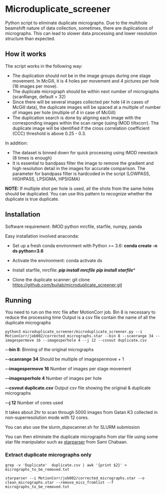 # Microduplicate_screener
Python script to eliminate duplicate micrographs.
Due to the multihole beamshift nature of data collection, sometimes, there are duplications of micrographs. This can lead to slower data processing and lower resolution structure than expected.

## How it works
The script works in the following way:
- The duplication should not be in the image groups during one stage movement. In McGill, it is 4 holes per movement and 4 pictures per hole (16 images per move).
- The duplicate micrograph should be within next number of micrographs (scanRange, default = 32)
- Since there will be several images collected per hole (4 in cases of McGill data), the duplicate images will be spaced at a multiple of number of images per hole (multiple of 4 in case of McGill)
- The duplication search is done by aligning each image with the corresponding images within the scan range (using IMOD tiltxcorr). The duplicate image will be identified if the cross correlation coefficient (CCC) threshold is above 0.25 - 0.3.

In addition:
- The dataset is binned down for quick processing using IMOD newstack (8 times is enough)
- It is essential to bandpass filter the image to remove the gradient and high resolution detail in the images for accurate comparison. The parameter for bandpass filter is hardcoded in the script (LOWPASS, HIGHPASS, LPSIGMA, HPSIGMA)

**NOTE:** If multiple shot per hole is used, all the shots from the same holes should be duplicated. You can use this pattern to recognize whether the duplicate is true duplicate.



## Installation

Software requirement: IMOD
python mrcfile, starfile, numpy, panda

Easy installation involved anaconda:
- Set up a fresh conda environment with Python >= 3.6: **conda create -n ds python=3.6**
- Activate the environment: conda activate ds
- Install starfile, mrcfile: 
**_pip install mrcfile_**
**_pip install starfile_***

- Clone the duplicate scanner: git clone https://github.com/builab/microduplicate_screener.git


## Running

You need to run on the mrc file after MotionCorr job. Bin 8 is necessary to reduce the processing time
Output is a csv file contain the name of all the duplicate micrographs

```
python3 microduplicate_screener/microduplicate_screener.py --i MotionCorr/job002/corrected_micrographs.star --bin 8 --scanrange 34 --imagespermove 16 --imagesperhole 4 --j 12 --csvout duplicate.csv
```

**--bin 8**: Binning of the original micrographs

**--scanrange 34** Should be multiple of imagespermove + 1

**--imagespermove 16** Number of images per stage movement

**--imagesperhole 4**  Number of images per hole

**--csvout duplicate.csv** Output csv file showing the original & duplicate micrographs

**--j 12** Number of cores used


It takes about 2hr to scan through 5000 images from Gatan K3 collected in non-superresolution mode with 12 cores.

You can also use the slurm_dupscanner.sh for SLURM submission

You can then eliminate the duplicate micrographs from star file using some star file manipulator such as [starparser](https://github.com/sami-chaaban/starparser) from Sami Chabaan.

### Extract duplicate micrographs only
```
grep -v 'Duplicate'  duplicate.csv | awk '{print $2}' > micrographs_to_be_removed.txt

starparser --i MotionCorr/job002/corrected_micrographs.star --o clean_micrographs.star --remove_mics_fromlist --f micrographs_to_be_removed.txt 
```